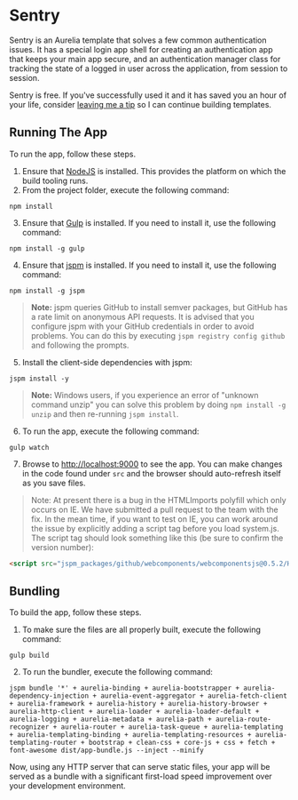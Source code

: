 # Sentry
Sentry is an Aurelia template that solves a few common authentication issues. It has a special login app shell for creating an authentication app that keeps your main app secure, and an authentication manager class for tracking the state of a logged in user across the application, from session to session.

Sentry is free. If you've successfully used it and it has saved you an hour of your life, consider [leaving me a tip](https://cash.me/$davismj) so I can continue building templates. 

## Running The App

To run the app, follow these steps.

1. Ensure that [NodeJS](http://nodejs.org/) is installed. This provides the platform on which the build tooling runs.
2. From the project folder, execute the following command:

  ```shell
  npm install
  ```
3. Ensure that [Gulp](http://gulpjs.com/) is installed. If you need to install it, use the following command:

  ```shell
  npm install -g gulp
  ```
4. Ensure that [jspm](http://jspm.io/) is installed. If you need to install it, use the following command:

  ```shell
  npm install -g jspm
  ```
  > **Note:** jspm queries GitHub to install semver packages, but GitHub has a rate limit on anonymous API requests. It is advised that you configure jspm with your GitHub credentials in order to avoid problems. You can do this by executing `jspm registry config github` and following the prompts.
5. Install the client-side dependencies with jspm:

  ```shell
  jspm install -y
  ```
  >**Note:** Windows users, if you experience an error of "unknown command unzip" you can solve this problem by doing `npm install -g unzip` and then re-running `jspm install`.
6. To run the app, execute the following command:

  ```shell
  gulp watch
  ```
7. Browse to [http://localhost:9000](http://localhost:9000) to see the app. You can make changes in the code found under `src` and the browser should auto-refresh itself as you save files.

> Note: At present there is a bug in the HTMLImports polyfill which only occurs on IE. We have submitted a pull request to the team with the fix. In the mean time, if you want to test on IE, you can work around the issue by explicitly adding a script tag before you load system.js. The script tag should look something like this (be sure to confirm the version number):

```html
<script src="jspm_packages/github/webcomponents/webcomponentsjs@0.5.2/HTMLImports.js"></script>
```
## Bundling
To build the app, follow these steps.

1. To make sure the files are all properly built, execute the following command:

  ```shell
  gulp build
  ```

2. To run the bundler, execute the following command:

  ```shell
  jspm bundle '*' + aurelia-binding + aurelia-bootstrapper + aurelia-dependency-injection + aurelia-event-aggregator + aurelia-fetch-client + aurelia-framework + aurelia-history + aurelia-history-browser + aurelia-http-client + aurelia-loader + aurelia-loader-default + aurelia-logging + aurelia-metadata + aurelia-path + aurelia-route-recognizer + aurelia-router + aurelia-task-queue + aurelia-templating + aurelia-templating-binding + aurelia-templating-resources + aurelia-templating-router + bootstrap + clean-css + core-js + css + fetch + font-awesome dist/app-bundle.js --inject --minify
  ```
  
Now, using any HTTP server that can serve static files, your app will be served as a bundle with a significant first-load speed improvement over your development environment.

